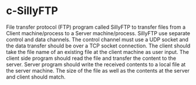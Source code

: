 # c-SillyFTP
File transfer protocol (FTP) program called SillyFTP to transfer files from a Client machine/process to a Server machine/process. SillyFTP use separate control and data channels. The control channel must use a UDP socket and the data transfer should be over a TCP socket connection. The client should take the file name of an existing file at the client machine as user input. The client side program should read the file and transfer the content to the server. Server program should write the received contents to a local file at the server machine. The size of the file as well as the contents at the server and client should match.
